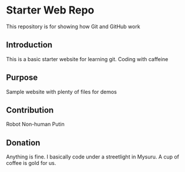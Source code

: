 # Starter Web Repo

This repository is for showing how Git and GitHub work

## Introduction

This is a basic starter website for learning git. Coding with caffeine

## Purpose

Sample website with plenty of files for demos

## Contribution

Robot
Non-human
Putin

## Donation

Anything is fine. I basically code under a streetlight in Mysuru.
A cup of coffee is gold for us.

